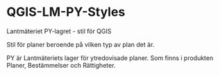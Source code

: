 # QGIS-LM-PY-Styles
Lantmäteriet PY-lagret - stil för QGIS

Stil för planer beroende på vilken typ av plan det är.

PY är Lantmäteriets lager för ytredovisade planer. Som finns i produkten Planer, Bestämmelser och Rättigheter.
